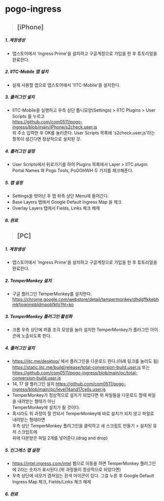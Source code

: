 # pogo-ingress

> ## [iPhone]

##### 1. 계정생성
- 앱스토어에서 'Ingress Prime'을 설치하고 구글계정으로 가입을 한 후 튜토리얼을 완료한다.
##### 2. IITC-Mobile 앱 설치
- 실제 사용할 앱으로 앱스토어에서 'IITC-Mobile'을 설치한다.
##### 3. 플러그인 설치
- IITC-Mobile을 실행하고 우측 상단 톱니모양(Settings) > IITC Plugins > User Scripts 를 누르고  
  https://github.com/com0511/pogo-ingress/blob/main/iPhone/s2check.user.js  
  위 주소 입력한 후 OK를 눌러준다.
  User Scripts 목록에 's2check.user.js'라는 항목이 생긴다면 정상적으로 설치된 것.
##### 4. 플러그인 설정
- User Scripts에서 뒤로가기를 하여 Plugins 목록에서 Layer > IITC plugin: Portal Names 와 Pogo Tools, PoGOHWH 두 가지를 체크해준다.
##### 5. 맵 설정
- Settings을 벗어난 후 맵 좌측 상단 Menu에 들어간다.
- Base Layers 탭에서 Google Default Ingress Map 을 체크
- Overlay Layers 탭에서 Fields, Links 체크 해제
##### 6. 완료


> ## [PC]
##### 1. 계정생성
- 앱스토어에서 'Ingress Prime'을 설치하고 구글계정으로 가입을 한 후 튜토리얼을 완료한다.
##### 2. TemperMonkey 설치
- 구글 플러그인 TemperMonkey를 설치한다.  
  https://chrome.google.com/webstore/detail/tampermonkey/dhdgffkkebhmkfjojejmpbldmpobfkfo?hl=ko
##### 3. TemperMonkey 플러그인 활성화
- 크롬 우측 상단에 퍼즐 조각 모양을 눌러 설치한 TemperMonkey가 플러그인 아이콘에 노출되도록 한다.
##### 4. 플러그인 설치
- https://iitc.me/desktop/ 에서 플러그인을 다운로드 한다.(아래 링크를 눌러도 됨)  
  https://static.iitc.me/build/release/total-conversion-build.user.js 또는
  https://github.com/com0511/pogo-ingress/blob/main/pc/total-conversion-build.user.js
- 14, 17 셀 플러그인 설치
  https://github.com/com0511/pogo-ingress/blob/main/pc/level14and17cells.user.js
- TemperMonkey가 정상적으로 설치가 되었다면 위 파일들을 다운로드 할때 파일을 내려받는 형태가 아닌  
  TemperMonkey에 설치가 될 것이다. 
- 혹시라도 위 과정이 잘 안되서 TemperMonkey에 바로 설치가 되지 않고 파일로 내려받는 형태라면  
  우측 상단 TemperMonkey 플러그인을 클릭하고 새 스크립트 만들기 > 설치된 유저 스크립트에  
  위에 다운받은 파일 2개를 넣어준다.(drag and drop)
##### 5. 인그레스 맵 설정
- https://intel.ingress.com/intel 웹으로 이동을 하면 TemperMonkey 플러그인에 2라는 숫자가 표시된다.(위 과정들이 정상적으로 되었다면)
- 우측 상단에 네모가 겹쳐있는 흰색 아이콘이 있다. 그걸 누른 후 Google Default Ingress Map 체크, Fields/Links 체크 해제
##### 6. 완료

